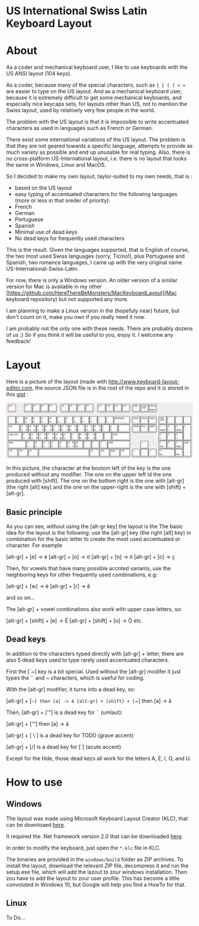 # US International Swiss Latin Keyboard Layout

# About

As a coder and mechanical keyboard user, I like to use keyboards with the US ANSI layout (104 keys).

As a coder, because many of the special characters, such as `{ } [ ] < >` are easier to type on the US layout. And as a mechanical keyboard user, because it is extremely difficult to get some mechanical keyboards, and especially nice keycaps sets, for layouts other than US, not to mention the Swiss layout, used by relatively very few people in the world.

The problem with the US layout is that it is impossible to write accentuated characters as used in languages such as French or German.

There exist some international variations of the US layout. The problem is that they are not geared towards a specific language, attempts to provide as much variety as possible and end up unusable for real typing. Also, there is no cross-platform US-International layout, i.e. there is no layout that looks the same in Windows, Linux and MacOS.

So I decided to make my own layout, taylor-suited to my own needs, that is :

- based on the US layout
- easy typing of accentuated characters for the following languages (more or less in that oreder of priority):
 - French
 - German
 - Portuguese
 - Spanish
- Minimal use of dead keys
- No dead keys for frequently used characters

This is the result. Given the languages supported, that is English of course, the two most used Swiss languages (sorry, Ticino!), plus Portuguese and Spanish, two romance languages, I came up with the very original name US-International-Swiss-Latin. 

For now, there is only a Windows version. An older version of a similar version for Mac is available in my other [https://github.com/HereThereBeMonsters/MacKeyboardLayout](Mac keyboard repository) but not supported any more.

I am planning to make a Linux version in the (hopefuly near) future, but don't count on it, make you own if you really need it now.

I am probably not the only one with these needs. There are probably dozens of us ;) So if you think it will be useful to you, enjoy it. I welcome any feedback!

# Layout

Here is a picture of the layout (made with http://www.keyboard-layout-editor.com, the source JSON file is in the root of the repo and it is stored in this [gist](http://www.keyboard-layout-editor.com/#/gists/b3b26762c7a3d9ad980f1c7f561b26d8) :

![Picture of the layout](layout.png)

In this picture, the character at the bootom left of the key is the one produced without any modifier. The one on the upper left id the one produced with [shift]. The one on the bottom right is the one with [alt-gr] (the right [alt] key) and the one on the upper-right is the one with [shift] + [alt-gr].

## Basic principle

As you can see, without using the [alt-gr key] the layout is the 
The basic idea for the layout is the following: use the [alt-gr] key (the right [alt] key) in combination for the basic letter to create the most used accentuated or character. For example

[alt-gr] + [e] -> é
[alt-gr] + [o] -> ö
[alt-gr] + [n] -> ñ
[alt-gr] + [c] -> ç

Then, for vowels that have many possible accnted variants, use the neighboring keys for other frequently used combinations, e.g:

[alt-gr] + [w] -> è
[alt-gr] + [r] -> ê

and so on...

The [alt-gr] + vowel combinations also work with upper case letters, so:

[alt-gr] + [shift] + [e] -> É
[alt-gr] + [shift] + [o] -> Ö
etc.

## Dead keys

In addition to the characters typed directly with [alt-gr] + letter, there are also 5 dead keys used to type rarely used accentuated characters.

First the [`~] key is a bit special. Used without the [alt-gr] modifer it just types the `` and ~ characters, which is useful for coding.

With the [alt-gr] modifier, it turns into a dead key, so:

[alt-gr] + [`~] then [a] -> à
[alt-gr] + [shift] + [`~] then [a] -> ã

Then, [alt-gr] + ['"] is a dead key for ¨ (umlaut):

[alt-gr] + ['"] then [a] -> ä

[alt-gr] + [ \ ] is a dead key for TODO (grave accent)

[alt-gr] + [/] is a dead key for [´] (acute accent)

Except for the tilde, those dead kezs all work for the letters A, E, I, O, and U.

# How to use

## Windows

The layout was made using Microsoft Keyboard Layout Creator (KLC), that can be downloaed [here](https://www.microsoft.com/en-us/download/confirmation.aspx?id=22339).

It required the .Net framework version 2.0 that can be downloaded [here](https://www.microsoft.com/en-us/download/details.aspx?id=16614).

In order to modify the keyboard, just open the `*.klc` file in KLC.

The binaries are provided in the `windows/build` folder as ZIP archives. To install the layout, download the relevant ZIP file, decompress it and run the setup.exe file, which will add the lazout to zour windows installation. Then zou have to add the layout to zour user profile. This has become a little convoluted in Windows 10, but Google will help you find a HowTo for that.

## Linux

To Do...

